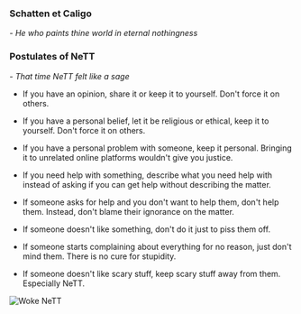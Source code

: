 ### Schatten et Caligo

*- He who paints thine world in eternal nothingness*

### Postulates of NeTT

*- That time NeTT felt like a sage*

* If you have an opinion, share it or keep it to yourself. Don't force it on others.

* If you have a personal belief, let it be religious or ethical, keep it to yourself. Don't force it on others.

* If you have a personal problem with someone, keep it personal. Bringing it to unrelated online platforms wouldn't give you justice.

* If you need help with something, describe what you need help with instead of asking if you can get help without describing the matter. 

* If someone asks for help and you don't want to help them, don't help them. Instead, don't blame their ignorance on the matter.

* If someone doesn't like something, don't do it just to piss them off. 

* If someone starts complaining about everything for no reason, just don't mind them. There is no cure for stupidity.

* If someone doesn't like scary stuff, keep scary stuff away from them. Especially NeTT.

![Woke NeTT](https://nekooftheabyss.xyz/NeTT/woke.webp)
